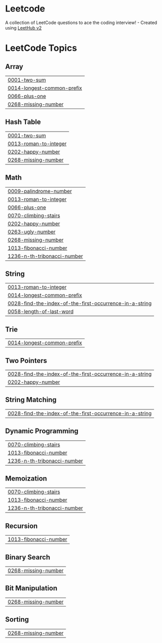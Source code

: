 # Leetcode
A collection of LeetCode questions to ace the coding interview! - Created using [LeetHub v2](https://github.com/arunbhardwaj/LeetHub-2.0)

<!---LeetCode Topics Start-->
# LeetCode Topics
## Array
|  |
| ------- |
| [0001-two-sum](https://github.com/Fatima-eng-coder/Leetcode/tree/master/0001-two-sum) |
| [0014-longest-common-prefix](https://github.com/Fatima-eng-coder/Leetcode/tree/master/0014-longest-common-prefix) |
| [0066-plus-one](https://github.com/Fatima-eng-coder/Leetcode/tree/master/0066-plus-one) |
| [0268-missing-number](https://github.com/Fatima-eng-coder/Leetcode/tree/master/0268-missing-number) |
## Hash Table
|  |
| ------- |
| [0001-two-sum](https://github.com/Fatima-eng-coder/Leetcode/tree/master/0001-two-sum) |
| [0013-roman-to-integer](https://github.com/Fatima-eng-coder/Leetcode/tree/master/0013-roman-to-integer) |
| [0202-happy-number](https://github.com/Fatima-eng-coder/Leetcode/tree/master/0202-happy-number) |
| [0268-missing-number](https://github.com/Fatima-eng-coder/Leetcode/tree/master/0268-missing-number) |
## Math
|  |
| ------- |
| [0009-palindrome-number](https://github.com/Fatima-eng-coder/Leetcode/tree/master/0009-palindrome-number) |
| [0013-roman-to-integer](https://github.com/Fatima-eng-coder/Leetcode/tree/master/0013-roman-to-integer) |
| [0066-plus-one](https://github.com/Fatima-eng-coder/Leetcode/tree/master/0066-plus-one) |
| [0070-climbing-stairs](https://github.com/Fatima-eng-coder/Leetcode/tree/master/0070-climbing-stairs) |
| [0202-happy-number](https://github.com/Fatima-eng-coder/Leetcode/tree/master/0202-happy-number) |
| [0263-ugly-number](https://github.com/Fatima-eng-coder/Leetcode/tree/master/0263-ugly-number) |
| [0268-missing-number](https://github.com/Fatima-eng-coder/Leetcode/tree/master/0268-missing-number) |
| [1013-fibonacci-number](https://github.com/Fatima-eng-coder/Leetcode/tree/master/1013-fibonacci-number) |
| [1236-n-th-tribonacci-number](https://github.com/Fatima-eng-coder/Leetcode/tree/master/1236-n-th-tribonacci-number) |
## String
|  |
| ------- |
| [0013-roman-to-integer](https://github.com/Fatima-eng-coder/Leetcode/tree/master/0013-roman-to-integer) |
| [0014-longest-common-prefix](https://github.com/Fatima-eng-coder/Leetcode/tree/master/0014-longest-common-prefix) |
| [0028-find-the-index-of-the-first-occurrence-in-a-string](https://github.com/Fatima-eng-coder/Leetcode/tree/master/0028-find-the-index-of-the-first-occurrence-in-a-string) |
| [0058-length-of-last-word](https://github.com/Fatima-eng-coder/Leetcode/tree/master/0058-length-of-last-word) |
## Trie
|  |
| ------- |
| [0014-longest-common-prefix](https://github.com/Fatima-eng-coder/Leetcode/tree/master/0014-longest-common-prefix) |
## Two Pointers
|  |
| ------- |
| [0028-find-the-index-of-the-first-occurrence-in-a-string](https://github.com/Fatima-eng-coder/Leetcode/tree/master/0028-find-the-index-of-the-first-occurrence-in-a-string) |
| [0202-happy-number](https://github.com/Fatima-eng-coder/Leetcode/tree/master/0202-happy-number) |
## String Matching
|  |
| ------- |
| [0028-find-the-index-of-the-first-occurrence-in-a-string](https://github.com/Fatima-eng-coder/Leetcode/tree/master/0028-find-the-index-of-the-first-occurrence-in-a-string) |
## Dynamic Programming
|  |
| ------- |
| [0070-climbing-stairs](https://github.com/Fatima-eng-coder/Leetcode/tree/master/0070-climbing-stairs) |
| [1013-fibonacci-number](https://github.com/Fatima-eng-coder/Leetcode/tree/master/1013-fibonacci-number) |
| [1236-n-th-tribonacci-number](https://github.com/Fatima-eng-coder/Leetcode/tree/master/1236-n-th-tribonacci-number) |
## Memoization
|  |
| ------- |
| [0070-climbing-stairs](https://github.com/Fatima-eng-coder/Leetcode/tree/master/0070-climbing-stairs) |
| [1013-fibonacci-number](https://github.com/Fatima-eng-coder/Leetcode/tree/master/1013-fibonacci-number) |
| [1236-n-th-tribonacci-number](https://github.com/Fatima-eng-coder/Leetcode/tree/master/1236-n-th-tribonacci-number) |
## Recursion
|  |
| ------- |
| [1013-fibonacci-number](https://github.com/Fatima-eng-coder/Leetcode/tree/master/1013-fibonacci-number) |
## Binary Search
|  |
| ------- |
| [0268-missing-number](https://github.com/Fatima-eng-coder/Leetcode/tree/master/0268-missing-number) |
## Bit Manipulation
|  |
| ------- |
| [0268-missing-number](https://github.com/Fatima-eng-coder/Leetcode/tree/master/0268-missing-number) |
## Sorting
|  |
| ------- |
| [0268-missing-number](https://github.com/Fatima-eng-coder/Leetcode/tree/master/0268-missing-number) |
<!---LeetCode Topics End-->